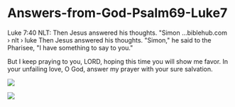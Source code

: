 # Answers-from-God-Psalm69-Luke7
Luke 7:40 NLT: Then Jesus answered his thoughts. "Simon ...biblehub.com › nlt › luke
Then Jesus answered his thoughts. "Simon," he said to the Pharisee, "I have something to say to you." 


But I keep praying to you, LORD, hoping this time you will show me favor. In your unfailing love, O God, answer my prayer with your sure salvation.

![](https://i.pinimg.com/originals/30/d6/41/30d6411e9c968992df9f66ae08ed7aa5.jpg)

![](https://i.pinimg.com/originals/30/d6/41/30d6411e9c968992df9f66ae08ed7aa5.jpg)
